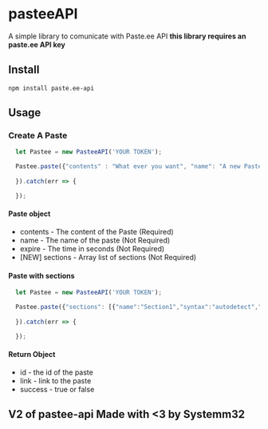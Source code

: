 # pasteeAPI
A simple library to comunicate with Paste.ee API **this library requires an paste.ee API key**

## Install
```
npm install paste.ee-api
```

## Usage
### Create A Paste
```javascript
  let Pastee = new PasteeAPI('YOUR TOKEN');

  Pastee.paste({"contents" : "What ever you want", "name": "A new Paste", "expire": 100}).then(res => {
    
  }).catch(err => {

  });
```
#### Paste object
* contents - The content of the Paste (Required)
* name - The name of the paste (Not Required)
* expire - The time in seconds (Not Required)
* [NEW] sections - Array list of sections (Not Required)
#### Paste with sections
```javascript
  let Pastee = new PasteeAPI('YOUR TOKEN');

  Pastee.paste({"sections": [{"name":"Section1","syntax":"autodetect","contents":"This is section 1 content!"}],"description": "Sample Description", "name": "A new Paste", "expire": 100}).then(res => {
    
  }).catch(err => {

  });
```
#### Return Object
* id - the id of the paste
* link - link to the paste
* success - true or false

## V2 of pastee-api Made with <3 by Systemm32
